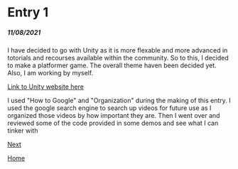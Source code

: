 # Entry 1
##### 11/08/2021

I have decided to go with Unity as it is more flexable and more advanced in totorials and recourses available within the community.
So to this, I decided to make a platformer game. The overall theme haven been decided yet. Also, I am working by myself.

[Link to Unity website here](https://unity.com/)

I used "How to Google" and "Organization" during the making of this entry. I used the google search engine to search up videos for future use as I organized those videos by how important they are. Then I went over and reviewed some of the code provided in some demos and see what I can tinker with

[Next](entry02.md)

[Home](../README.md)